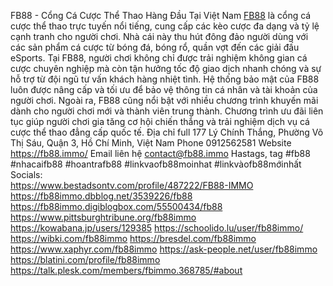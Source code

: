 FB88 - Cổng Cá Cược Thể Thao Hàng Đầu Tại Việt Nam
[FB88](https://fb88.immo/) là cổng cá cược thể thao trực tuyến nổi tiếng, cung cấp các kèo cược đa dạng và tỷ lệ cạnh tranh cho người chơi. Nhà cái này thu hút đông đảo người dùng với các sản phẩm cá cược từ bóng đá, bóng rổ, quần vợt đến các giải đấu eSports. Tại FB88, người chơi không chỉ được trải nghiệm không gian cá cược chuyên nghiệp mà còn tận hưởng tốc độ giao dịch nhanh chóng và sự hỗ trợ từ đội ngũ tư vấn khách hàng nhiệt tình.
Hệ thống bảo mật của FB88 luôn được nâng cấp và tối ưu để bảo vệ thông tin cá nhân và tài khoản của người chơi. Ngoài ra, FB88 cũng nổi bật với nhiều chương trình khuyến mãi dành cho người chơi mới và thành viên trung thành. Chương trình ưu đãi liên tục giúp người chơi gia tăng cơ hội chiến thắng và trải nghiệm dịch vụ cá cược thể thao đẳng cấp quốc tế.
Địa chỉ full        177 Lý Chính Thắng, Phường Võ Thị Sáu, Quận 3, Hồ Chí Minh, Việt Nam
Phone        0912562581
Website        https://fb88.immo/ 
Email liên hệ        contact@fb88.immo
Hastags, tag        #fb88 #nhacaifb88 #hoantrafb88 #linkvaofb88moinhat #linkvàofb88mớinhất 
Socials:     
https://www.bestadsontv.com/profile/487222/FB88-IMMO 
https://fb88immo.dbblog.net/3539226/fb88 
https://fb88immo.digiblogbox.com/55500434/fb88 
https://www.pittsburghtribune.org/fb88immo 
https://kowabana.jp/users/129385 
https://schoolido.lu/user/fb88immo/ 
https://wibki.com/fb88immo 
https://bresdel.com/fb88immo 
https://www.xaphyr.com/fb88immo 
https://ask-people.net/user/fb88immo 
https://blatini.com/profile/fb88immo 
https://talk.plesk.com/members/fbimmo.368785/#about 